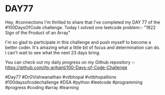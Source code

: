 # DAY77
Hey, #connections I'm thrilled to share that I've completed my DAY 77 of the #100DaysOfCode challenge. Today I solved one leetcode problem:- "1822 Sign of the Product of an Array"

I'm so glad to participate in this challenge and push myself to become a better coder. It's amazing what a little bit of focus and determination can do. I can't wait to see what the next 23 days bring.

You can check out my daily progress on my Github repository :- https://github.com/its-arihant/100-Days-of-Code-Challenge

#Day77 #DrGVishwanathan #vitbhopal #vitbhopallions #100daysofcodechallenge #DSA #python #leetcode #programming #progress #coding #array #learning 
